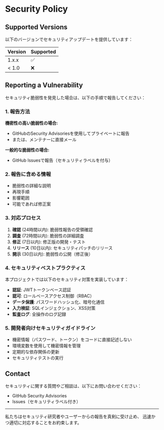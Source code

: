 # Security Policy

## Supported Versions

以下のバージョンでセキュリティアップデートを提供しています：

| Version | Supported          |
| ------- | ------------------ |
| 1.x.x   | :white_check_mark: |
| < 1.0   | :x:                |

## Reporting a Vulnerability

セキュリティ脆弱性を発見した場合は、以下の手順で報告してください：

### 1. 報告方法

**機密性の高い脆弱性の場合:**
- GitHubのSecurity Advisoriesを使用してプライベートに報告
- または、メンテナーに直接メール

**一般的な脆弱性の場合:**
- GitHub Issuesで報告（セキュリティラベルを付与）

### 2. 報告に含める情報

- 脆弱性の詳細な説明
- 再現手順
- 影響範囲
- 可能であれば修正案

### 3. 対応プロセス

1. **確認** (24時間以内): 脆弱性報告の受領確認
2. **調査** (72時間以内): 脆弱性の詳細調査
3. **修正** (7日以内): 修正版の開発・テスト
4. **リリース** (10日以内): セキュリティパッチのリリース
5. **開示** (30日以内): 脆弱性の公開（修正後）

### 4. セキュリティベストプラクティス

本プロジェクトでは以下のセキュリティ対策を実装しています：

- **認証**: JWTトークンベース認証
- **認可**: ロールベースアクセス制御（RBAC）
- **データ保護**: パスワードハッシュ化、暗号化通信
- **入力検証**: SQLインジェクション、XSS対策
- **監査ログ**: 全操作のログ記録

### 5. 開発者向けセキュリティガイドライン

- 機密情報（パスワード、トークン）をコードに直接記述しない
- 環境変数を使用して機密情報を管理
- 定期的な依存関係の更新
- セキュリティテストの実行

## Contact

セキュリティに関する質問やご相談は、以下にお問い合わせください：

- GitHub Security Advisories
- Issues（セキュリティラベル付き）

---

私たちはセキュリティ研究者やユーザーからの報告を真剣に受け止め、
迅速かつ適切に対応することをお約束します。